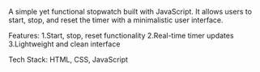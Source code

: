 A simple yet functional stopwatch built with JavaScript. 
It allows users to start, stop, and reset the timer with a minimalistic user interface.

Features:
1.Start, stop, reset functionality
2.Real-time timer updates
3.Lightweight and clean interface

Tech Stack: HTML, CSS, JavaScript
